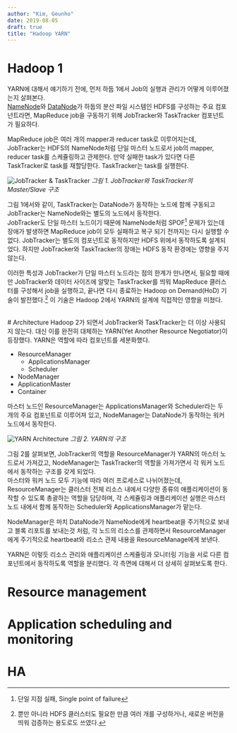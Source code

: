 ```yaml
---
author: "Kim, Geunho"
date: 2019-08-05
draft: true
title: "Hadoop YARN"
---
```



# Hadoop 1
YARN에 대해서 얘기하기 전에, 먼저 하둡 1에서 Job의 실행과 관리가 어떻게 이루어졌는지 살펴본다.  
[NameNode](/posts/hadoop-namenode/)와 [DataNode](/posts/hadoop-datanode/)가 하둡의 분산 파일 시스템인 HDFS를 구성하는 주요 컴포넌트라면, MapReduce job을 구동하기 위해 JobTracker와 TaskTracker 컴포넌트가 필요하다.  

MapReduce job은 여러 개의 mapper과 reducer task로 이루어지는데, JobTracker는 HDFS의 NameNode처럼 단일 마스터 노드로서 job의 mapper, reducer task를 스케쥴링하고 관제한다. 만약 실패한 task가 있다면 다른 TaskTracker로 task를 재할당한다. TaskTracker는 task를 실행한다.

![JobTracker & TaskTracker](/hadoop-yarn-1.png) _그림 1. JobTracker와 TaskTracker의 Master/Slave 구조_

그림 1에서와 같이, TaskTracker는 DataNode가 동작하는 노드에 함께 구동되고 JobTracker는 NameNode와는 별도의 노드에서 동작한다.  
JobTracker도 단일 마스터 노드이기 때문에 NameNode처럼 SPOF[^1] 문제가 있는데 장애가 발생하면 MapReduce job이 모두 실패하고 복구 되기 전까지는 다시 실행할 수 없다. JobTracker는 별도의 컴포넌트로 동작하지만 HDFS 위에서 동작하도록 설계되었다. 하지만 JobTracker와 TaskTracker의 장애는 HDFS 동작 환경에는 영향을 주지 않는다.  

이러한 특성과 JobTracker가 단일 마스터 노드라는 점의 한계가 만나면서, 필요할 때에만 JobTracker와 데이터 사이즈에 알맞는 TaskTracker를 띄워 MapReduce 클러스터를 구성해서 job을 실행하고, 끝나면 다시 종료하는 Hadoop on Demand(HoD) 기술이 발전했다.[^2] 이 기술은 Hadoop 2에서 YARN의 설계에 직접적인 영향을 미쳤다.  

<br />
# Architecture
Hadoop 2가 되면서 JobTracker와 TaskTracker는 더 이상 사용되지 않는다. 대신 이를 완전히 대체하는 YARN(Yet Another Resource Negotiator)이 등장했다. YARN은 역할에 따라 컴포넌트를 세분화했다.

* ResourceManager  
  * ApplicationsManager  
  * Scheduler  
* NodeManager  
* ApplicationMaster  
* Container  

마스터 노드인 ResourceManager는 ApplicationsManager와 Scheduler라는 두 개의 주요 컴포넌트로 이루어져 있고, NodeManager는 DataNode가 동작하는 워커 노드에서 동작한다.  

![YARN Architecture](/hadoop-yarn-2.png) _그림 2. YARN의 구조_

그림 2를 살펴보면, JobTracker의 역할을 ResourceManager가 YARN의 마스터 노드로서 가져갔고, NodeManager는 TaskTracker의 역할을 가져가면서 각 워커 노드에서 동작하는 구조를 갖게 되었다.  
마스터와 워커 노드 모두 기능에 따라 여러 프로세스로 나뉘어졌는데, ResourceManager는 클러스터 전체 리소스 내에서 다양한 종류의 애플리케이션이 동작할 수 있도록 총괄하는 역할을 담당하며, 각 스케쥴링과 애플리케이션 실행은 마스터 노드 내에서 함께 동작하는 Scheduler와 ApplicationsManager가 맡는다.  

NodeManager은 마치 DataNode가 NameNode에게 heartbeat을 주기적으로 보내고 블록 리포트를 보내는것 처럼, 각 노드의 리소스를 관제하면서 ResourceManager에게 주기적으로 heartbeat와 리소스 관제 내용을 ResourceManage에게 보낸다.  

YARN은 이렇듯 리소스 관리와 애플리케이션 스케쥴링과 모니터링 기능을 서로 다른 컴포넌트에서 동작하도록 역할을 분리했다. 각 측면에 대해서 더 상세히 살펴보도록 한다.  

# Resource management

# Application scheduling and monitoring

# HA

[^1]: 단일 지점 실패, Single point of failure
[^2]: 뿐만 아니라 HDFS 클러스터도 필요한 만큼 여러 개를 구성하거나, 새로운 버전을 띄워 검증하는 용도로도 쓰였다.